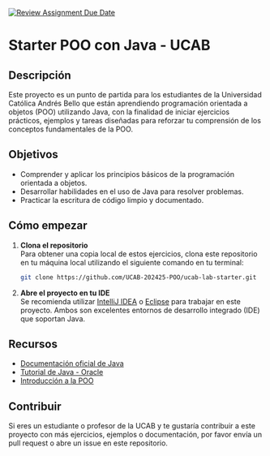 [![Review Assignment Due Date](https://classroom.github.com/assets/deadline-readme-button-24ddc0f5d75046c5622901739e7c5dd533143b0c8e959d652212380cedb1ea36.svg)](https://classroom.github.com/a/346f43cB)
# Starter POO con Java - UCAB

## Descripción

Este proyecto es un punto de partida para los estudiantes de la Universidad Católica Andrés Bello que están aprendiendo programación orientada a objetos (POO) utilizando Java, con la finalidad de iniciar ejercicios prácticos, ejemplos y tareas diseñadas para reforzar tu comprensión de los conceptos fundamentales de la POO.

## Objetivos

- Comprender y aplicar los principios básicos de la programación orientada a objetos.
- Desarrollar habilidades en el uso de Java para resolver problemas.
- Practicar la escritura de código limpio y documentado.

## Cómo empezar

1. **Clona el repositorio**  
   Para obtener una copia local de estos ejercicios, clona este repositorio en tu máquina local utilizando el siguiente comando en tu terminal:
   ```bash
   git clone https://github.com/UCAB-202425-POO/ucab-lab-starter.git
   ```
2. **Abre el proyecto en tu IDE**  
   Se recomienda utilizar [IntelliJ IDEA](https://www.jetbrains.com/idea/download/) o [Eclipse](https://www.eclipse.org/downloads/) para trabajar en este proyecto. Ambos son excelentes entornos de desarrollo integrado (IDE) que soportan Java.

## Recursos

- [Documentación oficial de Java](https://docs.oracle.com/javase/8/docs/api/)
- [Tutorial de Java - Oracle](https://docs.oracle.com/javase/tutorial/)
- [Introducción a la POO](https://www3.ntu.edu.sg/home/ehchua/programming/java/J3a_OOPBasics.html)

## Contribuir

Si eres un estudiante o profesor de la UCAB y te gustaría contribuir a este proyecto con más ejercicios, ejemplos o documentación, por favor envía un pull request o abre un issue en este repositorio.

